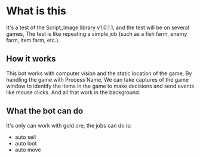 # What is this

It's a test of the Script_Image library v1.0.1.1, and the test will be on several games,
 The test is like repeating a simple job (such as a fish farm, enemy farm, item farm, etc.).


## How it works


This bot works with computer vision and the static location of the game, By handling the game with Process Name, 
We can take captures of the game window to identify the items in the game to make decisions and send events like mouse clicks.
And all that work in the background.

## What the bot can do
It's only can work with gold ore, the jobs can do is:
- auto sell
- auto loot
- auto move
